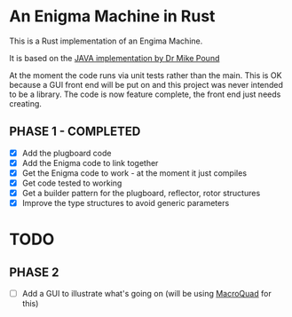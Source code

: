 # An Enigma Machine in Rust

This is a Rust implementation of an Engima Machine.

It is based on the [JAVA implementation by Dr Mike Pound](https://github.com/mikepound/enigma)

At the moment the code runs via unit tests rather than the main. This is OK because a GUI front end will be put on and this project was never intended to be a library. The code is now feature complete, the front end just needs creating.

## PHASE 1 - COMPLETED

- [X] Add the plugboard code
- [X] Add the Enigma code to link together
- [X] Get the Enigma code to work - at the moment it just compiles
- [X] Get code tested to working
- [X] Get a builder pattern for the plugboard, reflector, rotor structures
- [X] Improve the type structures to avoid generic parameters

# TODO

## PHASE 2

- [ ] Add a GUI to illustrate what's going on (will be using [MacroQuad](https://macroquad.rs/) for this)
